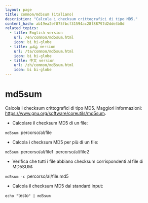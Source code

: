```yaml
---
layout: page
title: common/md5sum (italiano)
description: "Calcola i checksum crittografici di tipo MD5."
content_hash: ab19ea2ef875fbcf31594ac28f88797d2dde3b8d
related_topics:
  - title: English version
    url: /en/common/md5sum.html
    icon: bi bi-globe
  - title: தமிழ் version
    url: /ta/common/md5sum.html
    icon: bi bi-globe
  - title: 中文 version
    url: /zh/common/md5sum.html
    icon: bi bi-globe
---
```

# md5sum

Calcola i checksum crittografici di tipo MD5.
Maggiori informazioni: <https://www.gnu.org/software/coreutils/md5sum>.

- Calcolare il checksum MD5 di un file:

`md5sum `<span class="tldr-var badge badge-pill bg-dark-lm bg-white-dm text-white-lm text-dark-dm font-weight-bold">percorso/al/file</span>

- Calcola i checksum MD5 per più di un file:

`md5sum `<span class="tldr-var badge badge-pill bg-dark-lm bg-white-dm text-white-lm text-dark-dm font-weight-bold">percorso/al/file1</span>` `<span class="tldr-var badge badge-pill bg-dark-lm bg-white-dm text-white-lm text-dark-dm font-weight-bold">percorso/al/file2</span>

- Verifica che tutti i file abbiano checksum corrispondenti al file di MD5SUM:

`md5sum -c `<span class="tldr-var badge badge-pill bg-dark-lm bg-white-dm text-white-lm text-dark-dm font-weight-bold">percorso/al/file.md5</span>

- Calcola il checksum MD5 dal standard input:

`echo "`<span class="tldr-var badge badge-pill bg-dark-lm bg-white-dm text-white-lm text-dark-dm font-weight-bold">testo</span>`" | md5sum`
